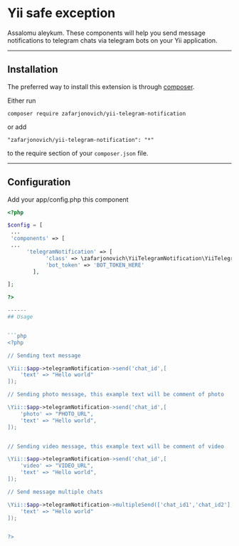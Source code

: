 # Yii safe exception

Assalomu aleykum. These components will help you send message notifications to telegram chats via telegram bots on your Yii application.

-----
## Installation

The preferred way to install this extension is through [composer](http://getcomposer.org/download/).

Either run

```
composer require zafarjonovich/yii-telegram-notification
```

or add

```
"zafarjonovich/yii-telegram-notification": "*"
```

to the require section of your `composer.json` file.

------
## Configuration

Add your app/config.php this component

```php
<?php

$config = [
 ...
 'components' => [
 ...
	  'telegramNotification' => [
            'class' => \zafarjonovich\YiiTelegramNotification\YiiTelegramNotificationComponent::class,
            'bot_token' => 'BOT_TOKEN_HERE'
        ],

];

?>

------
## Usage


```php
<?php

// Sending text message

\Yii::$app->telegramNotification->send('chat_id',[
    'text' => "Hello world"
]);

// Sending photo message, this example text will be comment of photo

\Yii::$app->telegramNotification->send('chat_id',[
    'photo' => "PHOTO_URL",
    'text' => "Hello world",
]);


// Sending video message, this example text will be comment of video

\Yii::$app->telegramNotification->send('chat_id',[
    'video' => "VIDEO_URL",
    'text' => "Hello world",
]);

// Send message multiple chats

\Yii::$app->telegramNotification->multipleSend(['chat_id1','chat_id2'],[
    'text' => "Hello world"
]);


?>